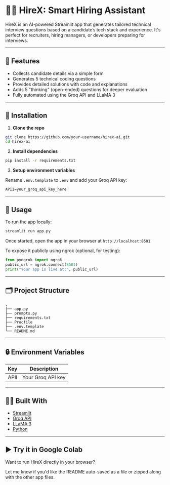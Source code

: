 # 👩‍💼 HireX: Smart Hiring Assistant

HireX is an AI-powered Streamlit app that generates tailored technical interview questions based on a candidate’s tech stack and experience. It's perfect for recruiters, hiring managers, or developers preparing for interviews.

---

## 🔧 Features

- Collects candidate details via a simple form
- Generates 5 technical coding questions
- Provides detailed solutions with code and explanations
- Adds 5 "thinking" (open-ended) questions for deeper evaluation
- Fully automated using the Groq API and LLaMA 3

---

## 🚀 Installation

1. **Clone the repo**

```bash
git clone https://github.com/your-username/hirex-ai.git
cd hirex-ai
````

2. **Install dependencies**

```bash
pip install -r requirements.txt
```

3. **Setup environment variables**

Rename `.env.template` to `.env` and add your Groq API key:

```env
APII=your_groq_api_key_here
```

---

## 🧠 Usage

To run the app locally:

```bash
streamlit run app.py
```

Once started, open the app in your browser at `http://localhost:8501`

To expose it publicly using ngrok (optional, for testing):

```python
from pyngrok import ngrok
public_url = ngrok.connect(8501)
print("Your app is live at:", public_url)
```

---

## 🗂 Project Structure

```
.
├── app.py
├── prompts.py
├── requirements.txt
├── Procfile
├── .env.template
└── README.md
```

---

## 🔒 Environment Variables

| Key  | Description       |
| ---- | ----------------- |
| APII | Your Groq API key |

---

## 👨‍💻 Built With

* [Streamlit](https://streamlit.io/)
* [Groq API](https://console.groq.com/)
* [LLaMA 3](https://llama.meta.com/)
* [Python](https://www.python.org/)

---

## ▶️ Try it in Google Colab

Want to run HireX directly in your browser?


Let me know if you'd like the README auto-saved as a file or zipped along with the other app files.
```

